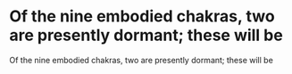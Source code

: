 # Of the nine embodied chakras, two are presently dormant; these will be

Of the nine embodied chakras, two are presently dormant; these will be